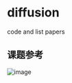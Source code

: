 # diffusion
code and list papers 
## 课题参考
![image](https://github.com/ponyzym/diffusion/assets/140879115/a7483766-e8ea-443a-a81b-46cba0356dbc)
